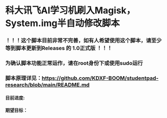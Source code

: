 # 科大讯飞AI学习机刷入Magisk，System.img半自动修改脚本

### ！！！这个脚本目前非常不完善，如有人希望使用这个脚本，请至少等到脚本更新到Releases 的 1.0正式版 ！！！
### 为确认脚本功能正常运作，请在root身份下或使用sudo运行

### 脚本原理详见：https://github.com/KDXF-BOOM/studentpad-research/blob/main/README.md

#### 目前进度:
#### 期望目标：


